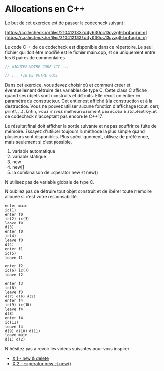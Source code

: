 # Allocations en C++

Le but de cet exercice est de passer le codecheck suivant : 

[https://codecheck.io/files/2104121332d4y630pc13cyzg9rbr4bqjnnm](https://codecheck.io/files/2104121332d4y630pc13cyzg9rbr4bqjnnm)

Le code C++ de ce codecheck est disponible dans ce répertoire. Le seul fichier qui doit 
être modifié est le fichier main.cpp, et ce uniquement entre les 6 paires de commentaires 

~~~cpp 
// AJOUTEZ VOTRE CODE ICI ...

// ... FIN DE VOTRE CODE
~~~

Dans cet exercice, vous devez choisir où et comment créer et éventuellement détruire des variables de type C. Cette class C affiche quand ses objets sont construits et détruits. Elle reçoit un entier en paramètre 
du constructeur. Cet entier est affiché à la construction et à la destruction. Vous ne pouvez utiliser aucune fonction d'affichage (cout, cerr, printf, ...). Enfin, vous n'avez malheureusement pas accès à std::destroy_at ce codecheck n'acceptant pas encore le C++17.

Le résultat final doit afficher la sortie suivante et ne pas souffrir de fuite de mémoire. Essayez 
d'utiliser toujours la méthode la plus simple quand plusieurs sont disponibles. Plus spécifiquement, 
utilisez de préférence, mais seulement si c'est possible,

1. variable automatique
2. variable statique
3. new 
4. new[]
5. la combinaison de ::operator new et new() 

N'utilisez pas de variable globale de type C.

N'oubliez pas de détruire tout objet construit et de libérer toute mémoire allouée si c'est votre responsabilité.

~~~
enter main
ic(1)
enter f0
ic(2) ic(3)
leave f0
d(3)
enter f0
ic(4)
leave f0
d(4)
enter f1
ic(5)
leave f1

enter f2
ic(6) ic(7)
leave f2

enter f3
ic(8)
leave f3
d(7) d(6) d(5)
enter f4
ic(9) ic(10)
leave f4
d(8)
enter f4
ic(11)
leave f4
d(9) d(10) d(11)
leave main
d(1) d(2)
~~~

N'hésitez pas à revoir les videos suivantes pour vous inspirer

* [X.1 - new & delete](https://youtu.be/h4v9GbVMbZc)
* [X.2 - ::operator new et new()](https://youtu.be/yjfcEBcw4wE)
